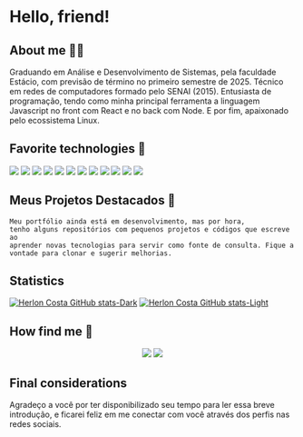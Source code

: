 # Hello, friend!

## About me 👨‍🎓

Graduando em Análise e Desenvolvimento de Sistemas, pela faculdade Estácio, com previsão de término no primeiro semestre de 2025. Técnico em redes de computadores formado pelo SENAI (2015). Entusiasta de programação, tendo como minha principal ferramenta a linguagem Javascript no front com React e no back com Node. E por fim, apaixonado pelo ecossistema Linux.

## Favorite technologies 🚀

<div>
  <img src="https://img.shields.io/badge/-HTML5-05122A?style=flat&logo=html5">
  <img src="https://img.shields.io/badge/-CSS3-05122A?style=flat&logo=css3">
  <img src="https://img.shields.io/badge/-SASS-05122A?style=flat&logo=sass">
  <img src="https://img.shields.io/badge/-JavaScript-05122A?style=flat&logo=javascript">
  <img src="https://img.shields.io/badge/-TypeScript-05122A?style=flat&logo=typescript">
  <img src="https://img.shields.io/badge/-Bootstrap-05122A?style=flat&logo=bootstrap">
  <img src="https://img.shields.io/badge/-React-05122A?style=flat&logo=React">
  <img src="https://img.shields.io/badge/-NodeJS-05122A?style=flat&logo=Node.js">
  <img src="https://img.shields.io/badge/-Express-05122A?style=flat&logo=express">
  <img src="https://img.shields.io/badge/-PS-05122A?style=flat&logo=adobephotoshop">
  <img src="https://img.shields.io/badge/-Git-05122A?style=flat&logo=git">
  <img src="https://img.shields.io/badge/-Linux-05122A?style=flat&logo=linux">
</div>

## Meus Projetos Destacados 👷

<code>Meu portfólio ainda está em desenvolvimento, mas por hora, tenho alguns repositórios com pequenos projetos e códigos que escreve ao aprender novas tecnologias para servir como fonte de consulta. Fique a vontade para clonar e sugerir melhorias.</code>

## Statistics

[![Herlon Costa GitHub stats-Dark](https://github-readme-stats.vercel.app/api?username=herloncosta&show_icons=true&theme=dark#gh-dark-mode-only)](https://github.com/herloncosta/github-readme-stats#gh-dark-mode-only)
[![Herlon Costa GitHub stats-Light](https://github-readme-stats.vercel.app/api?username=herloncosta&show_icons=true&theme=default#gh-light-mode-only)](https://github.com/herloncosta/github-readme-stats#gh-light-mode-only)

## How find me 🔎

<div align="center">    
  <a href="https://api.whatsapp.com/send?phone=5571983012996" target="_blank"><img src="https://img.shields.io/badge/WhatsApp-25D366?style=for-the-badge&logo=whatsapp&logoColor=white" target="_blank"></a> 
  <a href="https://www.linkedin.com/in/herloncosta/" target="_blank"><img src="https://img.shields.io/badge/LinkedIn-0077B5?style=for-the-badge&logo=linkedin&logoColor=white" target="_blank"></a>  
</div>

## Final considerations

Agradeço a você por ter disponibilizado seu tempo para ler essa breve introdução, e ficarei feliz em me conectar com você através dos perfis nas redes sociais. 

